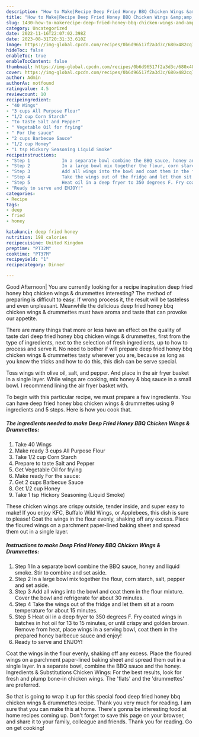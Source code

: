 ```yaml
---
description: "How to Make|Recipe Deep Fried Honey BBQ Chicken Wings &amp;amp; Drummettes {That is Simple"
title: "How to Make|Recipe Deep Fried Honey BBQ Chicken Wings &amp;amp; Drummettes {That is Simple"
slug: 1430-how-to-makerecipe-deep-fried-honey-bbq-chicken-wings-and-amp-drummettes-that-is-simple
category: Uncategorized
date: 2022-11-16T22:07:02.398Z
date: 2023-08-31T20:31:33.610Z
image: https://img-global.cpcdn.com/recipes/0b6d96517f2a3d3c/680x482cq70/deep-fried-honey-bbq-chicken-wings-drummettes-recipe-main-photo.jpg
hideToc: false
enableToc: true
enableTocContent: false
thumbnail: https://img-global.cpcdn.com/recipes/0b6d96517f2a3d3c/680x482cq70/deep-fried-honey-bbq-chicken-wings-drummettes-recipe-main-photo.jpg
cover: https://img-global.cpcdn.com/recipes/0b6d96517f2a3d3c/680x482cq70/deep-fried-honey-bbq-chicken-wings-drummettes-recipe-main-photo.jpg
author: Admin
authorAv: notfound
ratingvalue: 4.5
reviewcount: 10
recipeingredient:
- "40 Wings"
- "3 cups All Purpose Flour"
- "1/2 cup Corn Starch"
- "to taste Salt and Pepper"
- " Vegetable Oil for frying"
- " For the sauce"
- "2 cups Barbecue Sauce"
- "1/2 cup Honey"
- "1 tsp Hickory Seasoning Liquid Smoke"
recipeinstructions:
- "Step 1            In a separate bowl combine the BBQ sauce, honey and liquid smoke. Stir to combine and set aside."
- "Step 2            In a large bowl mix together the flour, corn starch, salt, pepper and set aside."
- "Step 3            Add all wings into the bowl and coat them in the flour mixture. Cover the bowl and refrigerate for about 30 minutes."
- "Step 4            Take the wings out of the fridge and let them sit at a room temperature for about 15 minutes."
- "Step 5            Heat oil in a deep fryer to 350 degrees F. Fry coated wings in batches in hot oil for 13 to 15 minutes, or until crispy and golden brown. Remove from heat, place wings in a serving bowl, coat them in the prepared honey barbecue sauce and enjoy!"
- "Ready to serve and ENJOY!"
categories:
- Recipe
tags:
- deep
- fried
- honey

katakunci: deep fried honey 
nutrition: 198 calories
recipecuisine: United Kingdom
preptime: "PT32M"
cooktime: "PT37M"
recipeyield: "1"
recipecategory: Dinner

---
```



Good Afternoon| You are currently looking for a recipe inspiration deep fried honey bbq chicken wings &amp; drummettes interesting? The method of preparing is difficult to easy. If wrong process it, the result will be tasteless and even unpleasant. Meanwhile the delicious deep fried honey bbq chicken wings &amp; drummettes must have aroma and taste that can provoke our appetite.






There are many things that more or less have an effect on the quality of taste dari deep fried honey bbq chicken wings &amp; drummettes, first from the type of ingredients, next to the selection of fresh ingredients, up to how to process and serve it. No need to bother if will prepare deep fried honey bbq chicken wings &amp; drummettes tasty wherever you are, because as long as you know the tricks and how to do this, this dish can be serve  special.


Toss wings with olive oil, salt, and pepper. And place in the air fryer basket in a single layer. While wings are cooking, mix honey &amp; bbq sauce in a small bowl. I recommend lining the air fryer basket with.


To begin with this particular recipe, we must prepare a few ingredients. You can have deep fried honey bbq chicken wings &amp; drummettes using 9 ingredients and 5 steps. Here is how you cook that.

<!--inarticleads1-->

##### The ingredients needed to make Deep Fried Honey BBQ Chicken Wings &amp; Drummettes:

1. Take 40 Wings
1. Make ready 3 cups All Purpose Flour
1. Take 1/2 cup Corn Starch
1. Prepare to taste Salt and Pepper
1. Get  Vegetable Oil for frying
1. Make ready  For the sauce:
1. Get 2 cups Barbecue Sauce
1. Get 1/2 cup Honey
1. Take 1 tsp Hickory Seasoning (Liquid Smoke)


These chicken wings are crispy outside, tender inside, and super easy to make! If you enjoy KFC, Buffalo Wild Wings, or Applebees, this dish is sure to please! Coat the wings in the flour evenly, shaking off any excess. Place the floured wings on a parchment paper-lined baking sheet and spread them out in a single layer. 

<!--inarticleads2-->

##### Instructions to make Deep Fried Honey BBQ Chicken Wings &amp; Drummettes:

1. Step 1            In a separate bowl combine the BBQ sauce, honey and liquid smoke. Stir to combine and set aside.
1. Step 2            In a large bowl mix together the flour, corn starch, salt, pepper and set aside.
1. Step 3            Add all wings into the bowl and coat them in the flour mixture. Cover the bowl and refrigerate for about 30 minutes.
1. Step 4            Take the wings out of the fridge and let them sit at a room temperature for about 15 minutes.
1. Step 5            Heat oil in a deep fryer to 350 degrees F. Fry coated wings in batches in hot oil for 13 to 15 minutes, or until crispy and golden brown. Remove from heat, place wings in a serving bowl, coat them in the prepared honey barbecue sauce and enjoy!
1. Ready to serve and ENJOY!

Coat the wings in the flour evenly, shaking off any excess. Place the floured wings on a parchment paper-lined baking sheet and spread them out in a single layer. In a separate bowl, combine the BBQ sauce and the honey. Ingredients &amp; Substitutions Chicken Wings: For the best results, look for fresh and plump bone-in chicken wings. The &#39;flats&#39; and the &#39;drummettes&#39; are preferred. 

So that is going to wrap it up for this special food deep fried honey bbq chicken wings &amp; drummettes recipe. Thank you very much for reading. I am sure that you can make this at home. There's gonna be interesting food at home recipes coming up. Don't forget to save this page on your browser, and share it to your family, colleague and friends. Thank you for reading. Go on get cooking!
